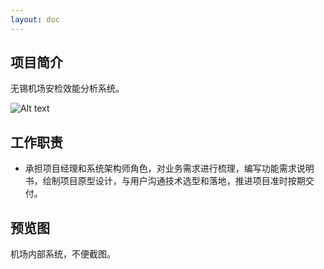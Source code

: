 ```yaml
---
layout: doc
---
```


## 项目简介 ##

无锡机场安检效能分析系统。

![Alt text](/images/cmono-2d88890a1a7de5575e7f37686e24f3f.png)

## 工作职责 ##

- 承担项目经理和系统架构师角色，对业务需求进行梳理，编写功能需求说明书，绘制项目原型设计，与用户沟通技术选型和落地，推进项目准时按期交付。

## 预览图 ##

机场内部系统，不便截图。
